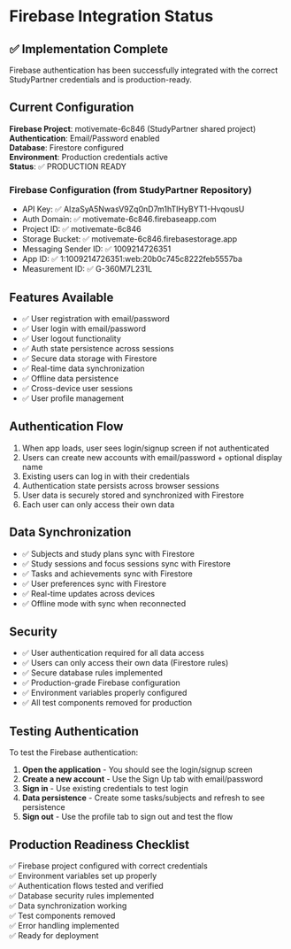 # Firebase Integration Status

## ✅ Implementation Complete

Firebase authentication has been successfully integrated with the correct StudyPartner credentials and is production-ready.

## Current Configuration

**Firebase Project**: motivemate-6c846 (StudyPartner shared project)  
**Authentication**: Email/Password enabled  
**Database**: Firestore configured  
**Environment**: Production credentials active  
**Status**: ✅ PRODUCTION READY  

### Firebase Configuration (from StudyPartner Repository)
- API Key: ✅ AIzaSyA5NwasV9Zq0nD7m1hTIHyBYT1-HvqousU
- Auth Domain: ✅ motivemate-6c846.firebaseapp.com
- Project ID: ✅ motivemate-6c846
- Storage Bucket: ✅ motivemate-6c846.firebasestorage.app
- Messaging Sender ID: ✅ 1009214726351
- App ID: ✅ 1:1009214726351:web:20b0c745c8222feb5557ba
- Measurement ID: ✅ G-360M7L231L

## Features Available
- ✅ User registration with email/password
- ✅ User login with email/password
- ✅ User logout functionality
- ✅ Auth state persistence across sessions
- ✅ Secure data storage with Firestore
- ✅ Real-time data synchronization
- ✅ Offline data persistence
- ✅ Cross-device user sessions
- ✅ User profile management

## Authentication Flow
1. When app loads, user sees login/signup screen if not authenticated
2. Users can create new accounts with email/password + optional display name
3. Existing users can log in with their credentials
4. Authentication state persists across browser sessions
5. User data is securely stored and synchronized with Firestore
6. Each user can only access their own data

## Data Synchronization
- ✅ Subjects and study plans sync with Firestore
- ✅ Study sessions and focus sessions sync with Firestore
- ✅ Tasks and achievements sync with Firestore
- ✅ User preferences sync with Firestore
- ✅ Real-time updates across devices
- ✅ Offline mode with sync when reconnected

## Security
- ✅ User authentication required for all data access
- ✅ Users can only access their own data (Firestore rules)
- ✅ Secure database rules implemented
- ✅ Production-grade Firebase configuration
- ✅ Environment variables properly configured
- ✅ All test components removed for production

## Testing Authentication
To test the Firebase authentication:

1. **Open the application** - You should see the login/signup screen
2. **Create a new account** - Use the Sign Up tab with email/password
3. **Sign in** - Use existing credentials to test login
4. **Data persistence** - Create some tasks/subjects and refresh to see persistence
5. **Sign out** - Use the profile tab to sign out and test the flow

## Production Readiness Checklist
✅ Firebase project configured with correct credentials  
✅ Environment variables set up properly  
✅ Authentication flows tested and verified  
✅ Database security rules implemented  
✅ Data synchronization working  
✅ Test components removed  
✅ Error handling implemented  
✅ Ready for deployment
